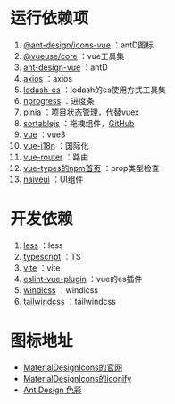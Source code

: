 # 运行依赖项
1. [@ant-design/icons-vue](https://2x.antdv.com/components/icon-cn) ：antD图标
2. [@vueuse/core](https://vueuse.org/) ：vue工具集
3. [ant-design-vue](https://2x.antdv.com/components/overview-cn/) ：antD
4. [axios](https://axios-http.com/) ：axios
5. [lodash-es](https://www.lodashjs.com/) ：lodash的es使用方式工具集
6. [nprogress](https://ricostacruz.com/nprogress/) ：进度条
7. [pinia](https://pinia.esm.dev/) ：项目状态管理，代替vuex
8. [sortablejs](https://sortablejs.github.io/Sortable/) ：拖拽组件，[GitHub](https://github.com/SortableJS/Sortable) 
9. [vue](https://v3.cn.vuejs.org/) ：vue3
10. [vue-i18n](https://vue-i18n.intlify.dev/) ：国际化
11. [vue-router](https://next.router.vuejs.org/zh/) ：路由
12. [vue-types的npm首页](https://dwightjack.github.io/vue-types/#when-to-use) ：prop类型检查
13. [naiveui](https://www.naiveui.com/zh-CN/os-theme) ：UI组件

# 开发依赖
1. [less](http://lesscss.cn/) ：less
2. [typescript](https://www.typescriptlang.org/) ：TS
3. [vite](https://cn.vitejs.dev/) ：vite
4. [eslint-vue-plugin](https://eslint.vuejs.org/) ：vue的es插件
5. [windicss](https://windicss.org/) ：windicss
6. [tailwindcss](https://tailwindcss.com/docs) ：tailwindcss

# 图标地址
- [MaterialDesignIcons的官网](https://materialdesignicons.com/)
- [MaterialDesignIcons的iconify](https://iconify.design/icon-sets/mdi/)
- [Ant Design 色彩](https://ant.design/docs/spec/colors-cn)

